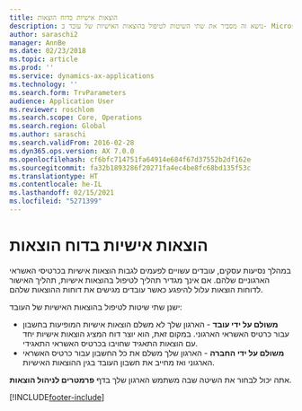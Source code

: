 ```yaml
---
title: הוצאות אישיות בדוח הוצאות
description: נושא זה מסביר את שתי השיטות לטיפול בהוצאות האישיות של עובד ב- Microsoft Dynamics 365 Finance.
author: saraschi2
manager: AnnBe
ms.date: 02/23/2018
ms.topic: article
ms.prod: ''
ms.service: dynamics-ax-applications
ms.technology: ''
ms.search.form: TrvParameters
audience: Application User
ms.reviewer: roschlom
ms.search.scope: Core, Operations
ms.search.region: Global
ms.author: saraschi
ms.search.validFrom: 2016-02-28
ms.dyn365.ops.version: AX 7.0.0
ms.openlocfilehash: cf6bfc714751fa64914e684f67d37552b2df162e
ms.sourcegitcommit: fa32b1893286f20271fa4ec4be8fc68bd135f53c
ms.translationtype: HT
ms.contentlocale: he-IL
ms.lasthandoff: 02/15/2021
ms.locfileid: "5271399"
---
```

# <a name="personal-expenses-on-an-expense-report"></a>הוצאות אישיות בדוח הוצאות

במהלך נסיעות עסקים, עובדים עשויים לפעמים לגבות הוצאות אישיות בכרטיסי האשראי הארגוניים שלהם. אם אינך מגדיר תהליך לטיפול בהוצאות אישיות, תהליך האישור לדוחות הוצאות עלול להיפגע כאשר עובדים מגישים את דוחות ההוצאות שלהם. 

ישנן שתי שיטות לטיפול בהוצאות האישיות של העובד:

- **משולם על ידי עובד** - הארגון שלך לא משלם הוצאות אישיות המופיעות בחשבון עבור כרטיס האשראי הארגוני. במקום זאת, הוא יוצר דוח המציג הוצאות אישיות יחד עם הוצאות התאגיד שחויבו בכרטיס האשראי התאגידי.
- **משולם על ידי החברה** - הארגון שלך משלם את כל החשבון עבור כרטיס האשראי הארגוני ואז מחייב את חשבון העובד בגין ההוצאות האישיות.

אתה יכול לבחור את השיטה שבה משתמש הארגון שלך בדף **פרמטרים לניהול הוצאות**.


[!INCLUDE[footer-include](../includes/footer-banner.md)]